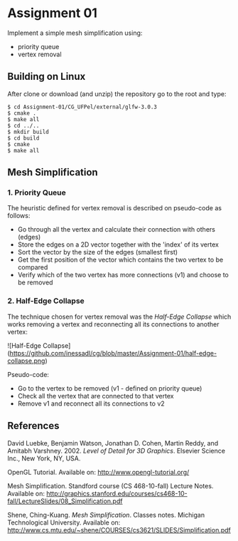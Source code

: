 # Assignment 01

Implement a simple mesh simplification using:

- priority queue
- vertex removal

## Building on Linux

After clone or download (and unzip) the repository go to the root and type:

  ```
$ cd Assignment-01/CG_UFPel/external/glfw-3.0.3
$ cmake .
$ make all
$ cd ../..
$ mkdir build
$ cd build
$ cmake
$ make all
```

## Mesh Simplification



### 1. Priority Queue

The heuristic defined for vertex removal is described on pseudo-code as follows:

- Go through all the vertex and calculate their connection with others (edges)
- Store the edges on a 2D vector together with the 'index' of its vertex
- Sort the vector by the size of the edges (smallest first)
- Get the first position of the vector which contains the two vertex to be compared
- Verify which of the two vertex has more connections (v1) and choose to be removed


### 2. Half-Edge Collapse

The technique chosen for vertex removal was the *Half-Edge Collapse* which works removing a vertex and reconnecting all its connections to another vertex:


 ![Half-Edge Collapse]  (https://github.com/inessadl/cg/blob/master/Assignment-01/half-edge-collapse.png)


Pseudo-code:

- Go to the vertex to be removed (v1 - defined on priority queue)
- Check all the vertex that are connected to that vertex
- Remove v1 and reconnect all its connections to v2  


## References


David Luebke, Benjamin Watson, Jonathan D. Cohen, Martin Reddy, and Amitabh Varshney. 2002. *Level of Detail for 3D Graphics*. Elsevier Science Inc., New York, NY, USA.

OpenGL Tutorial. Available on: http://www.opengl-tutorial.org/

Mesh Simplification. Standford course (CS 468-10-fall) Lecture Notes. Available on: http://graphics.stanford.edu/courses/cs468-10-fall/LectureSlides/08_Simplification.pdf

Shene, Ching-Kuang. *Mesh Simplification*. Classes notes. Michigan Technological University. Available on:
http://www.cs.mtu.edu/~shene/COURSES/cs3621/SLIDES/Simplification.pdf
